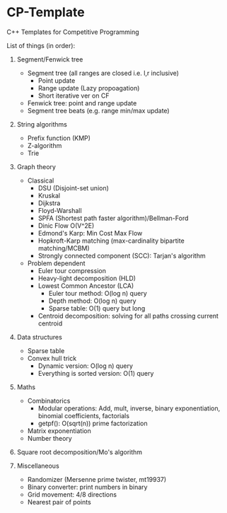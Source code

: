 # CP-Template
C++ Templates for Competitive Programming

List of things (in order):

1. Segment/Fenwick tree
	- Segment tree (all ranges are closed i.e. l,r inclusive)
		- Point update
		- Range update (Lazy propoagation)
		- Short iterative ver on CF
	- Fenwick tree: point and range update
	- Segment tree beats (e.g. range min/max update)

2. String algorithms
	- Prefix function (KMP)
	- Z-algorithm
	- Trie

3. Graph theory
	- Classical
		- DSU (Disjoint-set union)
		- Kruskal
		- Dijkstra
		- Floyd-Warshall
		- SPFA (Shortest path faster algorithm)/Bellman-Ford
		- Dinic Flow O(V^2E)
		- Edmond's Karp: Min Cost Max Flow
		- Hopkroft-Karp matching (max-cardinality bipartite matching/MCBM)
		- Strongly connected component (SCC): Tarjan's algorithm
	- Problem dependent
		- Euler tour compression
		- Heavy-light decomposition (HLD)
		- Lowest Common Ancestor (LCA)
			- Euler tour method: O(log n) query
			- Depth method: O(log n) query
			- Sparse table: O(1) query but long
		- Centroid decomposition: solving for all paths crossing current centroid 

4. Data structures
	- Sparse table
	- Convex hull trick
		- Dynamic version: O(log n) query
		- Everything is sorted version: O(1) query

5. Maths
	- Combinatorics
		- Modular operations: Add, mult, inverse, binary exponentiation, binomial coefficients, factorials
		- getpf(): O(sqrt(n)) prime factorization
	- Matrix exponentiation
	- Number theory
	
6. Square root decomposition/Mo's algorithm

7. Miscellaneous
	- Randomizer (Mersenne prime twister, mt19937)
	- Binary converter: print numbers in binary
	- Grid movement: 4/8 directions
	- Nearest pair of points
